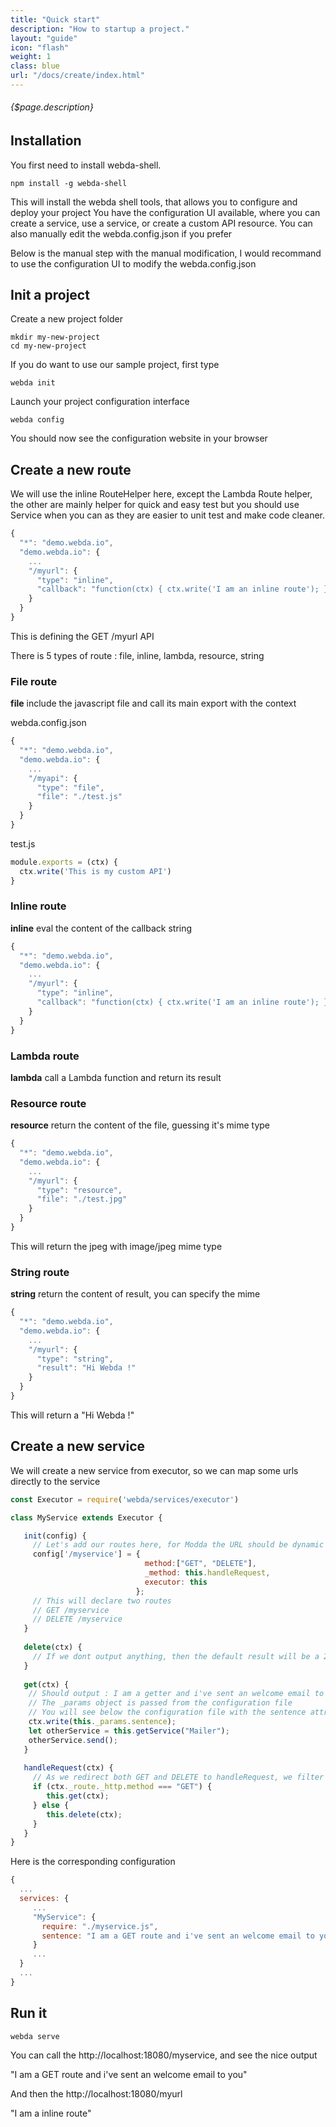 ```yaml
---
title: "Quick start"
description: "How to startup a project."
layout: "guide"
icon: "flash"
weight: 1
class: blue
url: "/docs/create/index.html"
---
```


###### {$page.description}

<article id="1">

## Installation

You first need to install webda-shell.

```shell
npm install -g webda-shell
```

This will install the webda shell tools, that allows you to configure and deploy your project
You have the configuration UI available, where you can create a service, use a service, or create a custom API resource. You can also manually edit the webda.config.json if you prefer

Below is the manual step with the manual modification, I would recommand to use the configuration UI to modify the webda.config.json

</article>

<article id="2">

## Init a project

Create a new project folder

```shell
mkdir my-new-project
cd my-new-project
```

If you do want to use our sample project, first type

```shell
webda init
```

Launch your project configuration interface

```shell
webda config
```

You should now see the configuration website in your browser

</article>

<article id="3">

## Create a new route

We will use the inline RouteHelper here, except the Lambda Route helper, the other are mainly helper for quick and easy test but you should use Service when you can as they are easier to unit test and make code cleaner.

```javascript
{
  "*": "demo.webda.io",
  "demo.webda.io": {
  	...
  	"/myurl": {
  	  "type": "inline",
  	  "callback": "function(ctx) { ctx.write('I am an inline route'); }"
  	}
  }
}
```

This is defining the GET /myurl API

There is 5 types of route : file, inline, lambda, resource, string

### File route

**file** include the javascript file and call its main export with the context

webda.config.json
```javascript
{
  "*": "demo.webda.io",
  "demo.webda.io": {
  	...
  	"/myapi": {
  	  "type": "file",
  	  "file": "./test.js"
  	}
  }
}
```
test.js
```javascript
module.exports = (ctx) {
  ctx.write('This is my custom API')
}
```

### Inline route

**inline** eval the content of the callback string

```javascript
{
  "*": "demo.webda.io",
  "demo.webda.io": {
  	...
  	"/myurl": {
  	  "type": "inline",
  	  "callback": "function(ctx) { ctx.write('I am an inline route'); }"
  	}
  }
}
```

### Lambda route

**lambda** call a Lambda function and return its result

### Resource route

**resource** return the content of the file, guessing it's mime type

```javascript
{
  "*": "demo.webda.io",
  "demo.webda.io": {
  	...
  	"/myurl": {
  	  "type": "resource",
  	  "file": "./test.jpg"
  	}
  }
}
```

This will return the jpeg with image/jpeg mime type

### String route

**string** return the content of result, you can specify the mime

```javascript
{
  "*": "demo.webda.io",
  "demo.webda.io": {
  	...
  	"/myurl": {
  	  "type": "string",
  	  "result": "Hi Webda !"
  	}
  }
}
```

This will return a "Hi Webda !"

</article>

<article id="4">

## Create a new service

We will create a new service from executor, so we can map some urls directly to the service

```javascript
const Executor = require('webda/services/executor')

class MyService extends Executor {

   init(config) {
   	 // Let's add our routes here, for Modda the URL should be dynamic
   	 config['/myservice'] = {
   	                          method:["GET", "DELETE"],
   	                          _method: this.handleRequest,
   	                          executor: this
   	                        };
   	 // This will declare two routes
   	 // GET /myservice
   	 // DELETE /myservice
   }
   
   delete(ctx) {
     // If we dont output anything, then the default result will be a 204
   }	
   
   get(ctx) {
    // Should output : I am a getter and i've sent an welcome email to you
    // The _params object is passed from the configuration file
    // You will see below the configuration file with the sentence attribute defined
	ctx.write(this._params.sentence);
   	let otherService = this.getService("Mailer");
   	otherService.send();
   }
   
   handleRequest(ctx) {
     // As we redirect both GET and DELETE to handleRequest, we filter here
     if (ctx._route._http.method === "GET") {
     	this.get(ctx);
     } else {
        this.delete(ctx);
     }
   }
}
```

Here is the corresponding configuration


```javascript
{
  ...
  services: {
     ...
     "MyService": {
       require: "./myservice.js",
       sentence: "I am a GET route and i've sent an welcome email to you"
     }
     ...
  }
  ...
}

```

</article>

<article id="5">

## Run it

```
webda serve
```

You can call the http://localhost:18080/myservice, and see the nice output

"I am a GET route and i've sent an welcome email to you"

And then the http://localhost:18080/myurl

"I am a inline route"

</article>